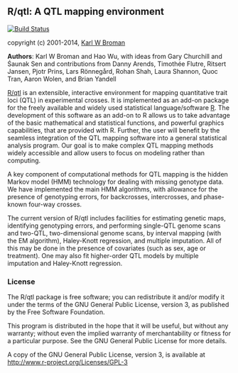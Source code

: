 ## R/qtl: A QTL mapping environment

[![Build Status](https://travis-ci.org/kbroman/qtl.png?branch=master)](https://travis-ci.org/kbroman/qtl)

copyright (c) 2001-2014, [Karl W Broman](http://kbroman.org)

**Authors**: Karl W Broman and Hao Wu, with ideas from Gary Churchill
and &#346;aunak Sen and contributions from Danny Arends,
Timoth&eacute;e Flutre, Ritsert Jansen, Pjotr Prins, Lars
R&ouml;nneg&aring;rd, Rohan Shah, Laura Shannon, Quoc Tran, Aaron
Wolen, and Brian Yandell

[R/qtl](http://www.rqtl.org) is an extensible, interactive environment for mapping
quantitative trait loci (QTL) in experimental crosses. It is
implemented as an add-on package for the freely available and widely
used statistical language/software [R](http://www.R-project.org).
The development of this software as an add-on to R allows us to take
advantage of the basic mathematical and statistical functions, and
powerful graphics capabilities, that are provided with R. Further, the
user will benefit by the seamless integration of the QTL mapping
software into a general statistical analysis program. Our goal is to
make complex QTL mapping methods widely accessible and allow users to
focus on modeling rather than computing.

A key component of computational methods for QTL mapping is the hidden
Markov model (HMM) technology for dealing with missing genotype
data. We have implemented the main HMM algorithms, with allowance for
the presence of genotyping errors, for backcrosses, intercrosses, and
phase-known four-way crosses.

The current version of R/qtl includes facilities for estimating
genetic maps, identifying genotyping errors, and performing single-QTL
genome scans and two-QTL, two-dimensional genome scans, by interval
mapping (with the EM algorithm), Haley-Knott regression, and multiple
imputation. All of this may be done in the presence of covariates
(such as sex, age or treatment). One may also fit higher-order QTL
models by multiple imputation and Haley-Knott regression.

### License

The R/qtl package is free software; you can redistribute it and/or
modify it under the terms of the GNU General Public License,
version 3, as published by the Free Software Foundation.

This program is distributed in the hope that it will be useful, but
without any warranty; without even the implied warranty of
merchantability or fitness for a particular purpose.  See the GNU
General Public License for more details.

A copy of the GNU General Public License, version 3, is available at
<http://www.r-project.org/Licenses/GPL-3>
